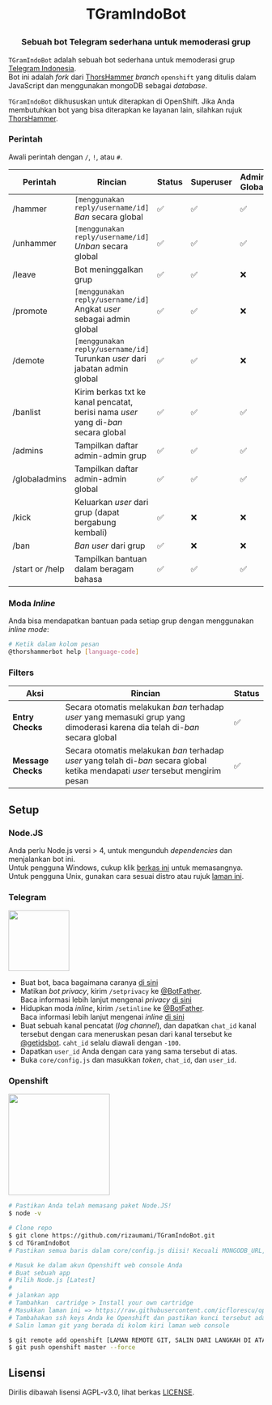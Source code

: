 # <p align="center">TGramIndoBot

### <p align="center">Sebuah bot Telegram sederhana untuk memoderasi grup

`TGramIndoBot` adalah sebuah bot sederhana untuk memoderasi grup [Telegram Indonesia](https://t.me/tgramindo).  
Bot ini adalah _fork_ dari [ThorsHammer](https://github.com/kamikazechaser/ThorsHammer) _branch_ `openshift` yang ditulis dalam JavaScript dan menggunakan mongoDB sebagai _database_.

`TGramIndoBot` dikhususkan untuk diterapkan di OpenShift. Jika Anda membutuhkan bot yang bisa diterapkan ke layanan lain, silahkan rujuk [ThorsHammer](https://github.com/kamikazechaser/ThorsHammer).

### Perintah

Awali perintah dengan `/`, `!`, atau `#`.

Perintah | Rincian | Status | Superuser | Admin Global | Admin Grup | Pengguna biasa
--- | --- | --- | --- | --- | --- | --- |
/hammer | `[menggunakan reply/username/id]`  _Ban_ secara global | ✅ | ✅ | ✅ | ❌ | ❌
/unhammer | `[menggunakan reply/username/id]`  _Unban_ secara global | ✅ | ✅ | ✅ | ❌ | ❌
/leave | Bot meninggalkan grup | ✅ | ✅ | ❌ | ❌ | ❌
/promote | `[menggunakan reply/username/id]`  Angkat _user_ sebagai admin global | ✅ | ✅ | ❌ | ❌ | ❌
/demote | `[menggunakan reply/username/id]`  Turunkan _user_ dari jabatan admin global | ✅ | ✅ | ❌ | ❌ | ❌
/banlist | Kirim berkas txt ke kanal pencatat, berisi nama _user_ yang di-_ban_ secara global | ✅ | ✅ | ✅ | ❌ | ❌
/admins | Tampilkan daftar admin-admin grup | ✅ | ✅ | ✅ | ✅ | ✅
/globaladmins | Tampilkan daftar admin-admin global | ✅ | ✅ | ✅ | ✅ | ✅
/kick | Keluarkan _user_ dari grup (dapat bergabung kembali) | ✅ | ❌ | ❌ | ✅ | ❌
/ban | _Ban user_ dari grup | ✅ | ❌ | ❌ | ✅ | ❌
/start or /help | Tampilkan bantuan dalam beragam bahasa | ✅ | ✅ | ✅ | ✅ | ✅

### Moda _Inline_

Anda bisa mendapatkan bantuan pada setiap grup dengan menggunakan _inline mode_: 

```bash
# Ketik dalam kolom pesan
@thorshammerbot help [language-code]
```

### Filters

Aksi| Rincian | Status 
--- | --- | --- | 
**Entry Checks** | Secara otomatis melakukan _ban_ terhadap _user_ yang memasuki grup yang dimoderasi karena dia telah di-_ban_ secara global | ✅ 
**Message Checks** | Secara otomatis melakukan _ban_ terhadap _user_ yang telah di-_ban_ secara global ketika mendapati _user_ tersebut mengirim pesan | ✅ 


## Setup

### Node.JS

Anda perlu Node.js versi > 4, untuk mengunduh _dependencies_ dan menjalankan bot ini.  
Untuk pengguna Windows, cukup klik [berkas ini](https://nodejs.org/dist/v7.4.0/node-v7.4.0-x64.msi) untuk memasangnya.  
Untuk pengguna Unix, gunakan cara sesuai distro atau rujuk [laman ini](https://nodejs.org/en/download/).

### Telegram

<img src="http://i.imgur.com/84FFJo2.png" height="120">

- Buat bot, baca bagaimana caranya [di sini](https://core.telegram.org/bots/faq#how-do-i-create-a-bot)
- Matikan _bot privacy_, kirim `/setprivacy` ke [@BotFather](https://telegram.me/BotFather).  
Baca informasi lebih lanjut mengenai _privacy_ [di sini](https://core.telegram.org/bots/faq#what-messages-will-my-bot-get)
- Hidupkan moda _inline_, kirim `/setinline` ke [@BotFather](https://telegram.me/BotFather).  
Baca informasi lebih lanjut mengenai _inline_ [di sini](https://core.telegram.org/bots/inline)
- Buat sebuah kanal pencatat (_log channel_), dan dapatkan `chat_id` kanal tersebut dengan cara meneruskan pesan dari kanal tersebut ke [@getidsbot](https://telegram.me/getidsbot). `caht_id` selalu diawali dengan `-100`. 
- Dapatkan `user_id` Anda dengan cara yang sama tersebut di atas.
- Buka `core/config.js` dan masukkan _token_, `chat_id`, dan `user_id`.

### Openshift

<img src="http://www.opencloudconf.com/images/openshift_logo.png" width="200">

```bash
# Pastikan Anda telah memasang paket Node.JS! 
$ node -v

# Clone repo
$ git clone https://github.com/rizaumami/TGramIndoBot.git
$ cd TGramIndoBot
# Pastikan semua baris dalam core/config.js diisi! Kecuali MONGODB_URL, abaikan saja!

# Masuk ke dalam akun Openshift web console Anda
# Buat sebuah app
# Pilih Node.js [Latest]
# 
# jalankan app
# Tambahkan  cartridge > Install your own cartridge
# Masukkan laman ini => https://raw.githubusercontent.com/icflorescu/openshift-cartridge-mongodb/master/metadata/manifest.yml
# Tambahakan ssh keys Anda ke Openshift dan pastikan kunci tersebut ada di $HOME/.ssh
# Salin laman git yang berada di kolom kiri laman web console

$ git remote add openshift [LAMAN REMOTE GIT, SALIN DARI LANGKAH DI ATAS]
$ git push openshift master --force

```

## Lisensi

Dirilis dibawah lisensi AGPL-v3.0, lihat berkas [LICENSE](https://github.com/rizaumami/TGramIndoBot/blob/master/LICENSE).
